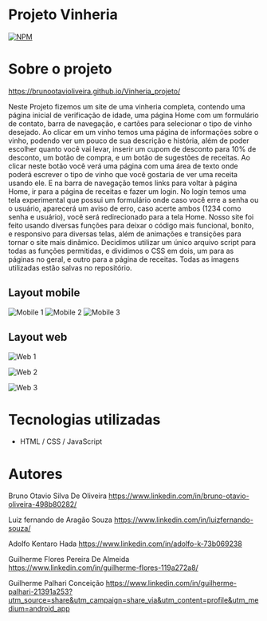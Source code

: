 # Projeto Vinheria 
[![NPM](https://img.shields.io/npm/l/react)](https://github.com/Brunootavioliveira/Vinheria_projeto/blob/main/LICENSE) 

# Sobre o projeto

https://brunootavioliveira.github.io/Vinheria_projeto/

Neste Projeto fizemos um site de uma vinheria completa, contendo uma página inicial de verificação de idade, uma página Home com um formulário de contato, barra de navegação, e cartões para selecionar o tipo de vinho desejado. Ao clicar em um vinho temos uma página de informações sobre o vinho, podendo ver um pouco de sua descrição e história, além de poder escolher quanto você vai levar, inserir um cupom de desconto para 10% de desconto, um botão de compra, e um botão de sugestões de receitas. Ao clicar neste botão você verá uma página com uma área de texto onde poderá escrever o tipo de vinho que você gostaria de ver uma receita usando ele. E na barra de navegação temos links para voltar à página Home, ir para a página de receitas e fazer um login. No login temos uma tela experimental que possui um formulário onde caso você erre a senha ou o usuário, aparecerá um aviso de erro, caso acerte ambos (1234 como senha e usuário), você será redirecionado para a tela Home.
Nosso site foi feito usando diversas funções para deixar o código mais funcional, bonito, e responsivo para diversas telas, além de animações e transições para tornar o site mais dinâmico. Decidimos utilizar um único arquivo script para todas as funções permitidas, e dividimos o CSS em dois, um para as páginas no geral, e outro para a página de receitas. Todas as imagens utilizadas estão salvas no repositório.

## Layout mobile
![Mobile 1](https://github.com/Brunootavioliveira/ProjetoFirst/blob/main/assets/mobilepx1.jpg) ![Mobile 2](https://github.com/Brunootavioliveira/ProjetoFirst/blob/main/assets/mobilepx2.jpg) ![Mobile 3](https://github.com/Brunootavioliveira/ProjetoFirst/blob/main/assets/mobilepx3.jpg)

## Layout web
![Web 1](https://github.com/Brunootavioliveira/ProjetoFirst/blob/main/assets/web1.png)

![Web 2](https://github.com/Brunootavioliveira/ProjetoFirst/blob/main/assets/web2.png)

![Web 3](https://github.com/Brunootavioliveira/ProjetoFirst/blob/main/assets/web3.png)

# Tecnologias utilizadas

- HTML / CSS / JavaScript

# Autores

Bruno Otavio Silva De Oliveira
https://www.linkedin.com/in/bruno-otavio-oliveira-498b80282/

Luiz fernando de Aragão Souza 
https://www.linkedin.com/in/luizfernando-souza/

Adolfo Kentaro Hada
https://www.linkedin.com/in/adolfo-k-73b069238

Guilherme Flores Pereira De Almeida
https://www.linkedin.com/in/guilherme-flores-119a272a8/

Guilherme Palhari Conceição
https://www.linkedin.com/in/guilherme-palhari-21391a253?utm_source=share&utm_campaign=share_via&utm_content=profile&utm_medium=android_app